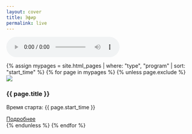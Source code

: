 ```yaml
---
layout: cover
title: Эфир
permalink: live
---
```


  <!-- Основной градиентный фон -->
  <div class="gradient"></div>

  <!-- Аудиоплеер, скрытый по умолчанию -->
  <audio id="audioPlayer" controls></audio>

  <!-- Секция для отображения карточек программ -->
  <div id="programsContainer" class="programs-grid">
    <!-- Цикл по страницам с фильтрацией и сортировкой -->
    {% assign mypages = site.html_pages | where: "type", "program" | sort: "start_time" %}
    {% for page in mypages %}
      {% unless page.exclude %}
        <div class="program-card">
          <!-- Отображение обложки программы -->
          <img src="{{ page.cover }}">
          <!-- Название программы -->
          <h3>{{ page.title }}</h3>
          <!-- Время старта программы -->
          <p>Время старта: {{ page.start_time }}</p>
          <!-- Ссылка на страницу программы -->
          <a href="{{ page.url }}" class="program-link">Подробнее</a>
        </div>
      {% endunless %}
    {% endfor %}
  </div>
